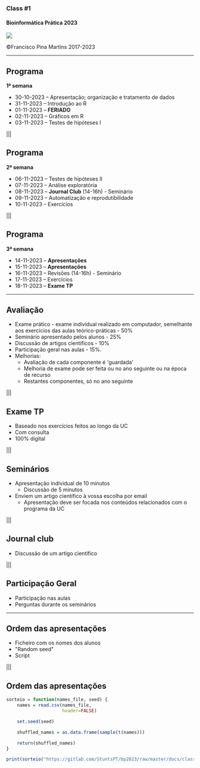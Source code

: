 ### Class #1

#### Bioinformática Prática 2023

<img src="C01_assets/logo-FCUL.png" style="background:none; border:none; box-shadow:none;">

©Francisco Pina Martins 2017-2023

---

## Programa

**1ª semana**

* 30-10-2023 – Apresentação; organização e tratamento de dados
* 31-11-2023 – Introdução ao R
* 01-11-2023 – **FERIADO**
* 02-11-2023 – Gráficos em R
* 03-11-2023 – Testes de hipóteses I

|||

## Programa

**2ª semana**

* 06-11-2023 – Testes de hipóteses II
* 07-11-2023 – Análise exploratória
* 08-11-2023 – **Journal Club** (14-16h) - Seminário
* 09-11-2023 – Automatização e reprodutibilidade
* 10-11-2023 – Exercícios

|||

## Programa

**3ª semana**

* 14-11-2023 – **Apresentações**
* 15-11-2023 – **Apresentações**
* 16-11-2023 – Revisões (14-16h) - Seminário
* 17-11-2023 – Exercícios
* 18-11-2023 – **Exame TP**

---

## Avaliação

* Exame prático - exame individual realizado em computador, semelhante aos exercícios das aulas teórico-práticas - 50% <!-- .element: class="fragment" data-fragment-index="1" -->
* Seminário apresentado pelos alunos - 25%  <!-- .element: class="fragment" data-fragment-index="2" -->
* Discussão de artigos científicos - 10%  <!-- .element: class="fragment" data-fragment-index="3" -->
* Participação geral nas aulas - 15%. <!-- .element: class="fragment" data-fragment-index="4" -->
* Melhorias:<!-- .element: class="fragment" data-fragment-index="5" -->
  * Avaliação de cada componente é 'guardada'<!-- .element: class="fragment" data-fragment-index="6" -->
  * Melhoria de exame pode ser feita ou no ano seguinte ou na época de recurso<!-- .element: class="fragment" data-fragment-index="7" -->
  * Restantes componentes, só no ano seguinte<!-- .element: class="fragment" data-fragment-index="8" -->

|||

## Exame TP

* Baseado nos exercícios feitos ao longo da UC <!-- .element: class="fragment" data-fragment-index="1" -->
* Com consulta <!-- .element: class="fragment" data-fragment-index="2" -->
* 100% digital <!-- .element: class="fragment" data-fragment-index="3" -->

|||

## Seminários

* Apresentação individual de 10 minutos <!-- .element: class="fragment" data-fragment-index="1" -->
  * Discussão de 5 minutos <!-- .element: class="fragment" data-fragment-index="1" -->
* Enviem um artigo científico à vossa escolha por email <!-- .element: class="fragment" data-fragment-index="2" -->
  * Apresentação deve ser focada nos conteúdos relacionados com o programa da UC <!-- .element: class="fragment" data-fragment-index="2" -->

|||

## Journal club

* Discussão de um artigo científico <!-- .element: class="fragment" data-fragment-index="1" -->

|||

## Participação Geral

* Participação nas aulas <!-- .element: class="fragment" data-fragment-index="1" -->
* Perguntas durante os seminários <!-- .element: class="fragment" data-fragment-index="2" -->

---

## Ordem das apresentações

* Ficheiro com os nomes dos alunos <!-- .element: class="fragment" data-fragment-index="1" -->
* "Random seed" <!-- .element: class="fragment" data-fragment-index="2" -->
* Script <!-- .element: class="fragment" data-fragment-index="3" -->

|||

## Ordem das apresentações

```R
sorteio = function(names_file, seed) {
    names = read.csv(names_file,
                     header=FALSE)

    set.seed(seed)

    shuffled_names = as.data.frame(sample(t(names)))

    return(shuffled_names)
}

print(sorteio("https://gitlab.com/StuntsPT/bp2023/raw/master/docs/classes/C01_assets/nomes.txt", 12345))
```
